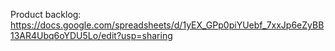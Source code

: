 Product backlog:
https://docs.google.com/spreadsheets/d/1yEX_GPp0piYUebf_7xxJp6eZyBB13AR4Ubq6oYDU5Lo/edit?usp=sharing
